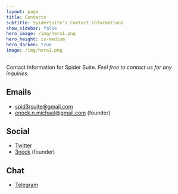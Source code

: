 ```yaml
---
layout: page
title: Contacts
subtitle: SpiderSuite's Contact informations
show_sidebar: false
hero_image: /img/hero1.png
hero_height: is-medium
hero_darken: true
image: /img/hero1.png
---
```


Contact Information for Spider Suite. *Feel free to contact us for any inquiries.*

## Emails
- [spid3rsuite@gmail.com](mailto:spid3rsuite@gmail.com)
- [enock.n.michael@gmail.com](mailto:enock.n.michael@gmail.com) (founder)


## Social
- [Twitter](https://twitter.com/spider_suite)
- [3nock](https://twitter.com/3nock_) (founder)

## Chat
- [Telegram](https://telegram.me/SpiderSuite)
